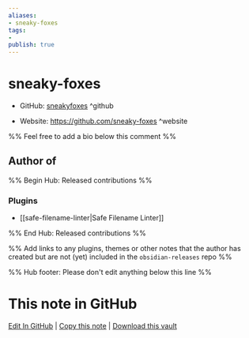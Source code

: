 ```yaml
---
aliases:
- sneaky-foxes
tags:
- 
publish: true
---
```


# sneaky-foxes

- GitHub: [sneakyfoxes](https://github.com/sneakyfoxes/) ^github
<!-- - Discord: `@` ^discord-->
- Website: <https://github.com/sneaky-foxes> ^website
<!-- - [[Publish sites|Publish site]]: <https://> ^publish-->

%% Feel free to add a bio below this comment %%


## Author of

%% Begin Hub: Released contributions %%
### Plugins
- [[safe-filename-linter|Safe Filename Linter]]

%% End Hub: Released contributions %%

%% Add links to any plugins, themes or other notes that the author has created but are not (yet) included in the `obsidian-releases` repo %%

<!--
### Unlisted plugins
-->

<!--
### Others
-->

<!--
## Sponsor this author
-->

<!-- - [[GitHub sponsors]]: [Sponsor @sneakyfoxes on GitHub Sponsors](https://github.com/sponsors/sneakyfoxes) ^github-sponsor-->
<!-- - [[Buy me a coffee]]: <https://> ^buy-me-a-coffee-->
<!-- - [[PayPal]]: <https://> ^paypal-->
<!-- - [[Patreon]]: <https://> ^patreon-->

<!--
## Follow this author
-->

<!-- - [[YouTube Channels|On YouTube]]: <https://> ^youtube-->
<!-- - Twitter: <https://> ^twitter-->
<!-- - ... -->

%% Hub footer: Please don't edit anything below this line %%

# This note in GitHub

<span class="git-footer">[Edit In GitHub](https://github.dev/obsidian-community/obsidian-hub/blob/main/01%20-%20Community/People/sneakyfoxes.md "git-hub-edit-note") | [Copy this note](https://raw.githubusercontent.com/obsidian-community/obsidian-hub/main/01%20-%20Community/People/sneakyfoxes.md "git-hub-copy-note") | [Download this vault](https://github.com/obsidian-community/obsidian-hub/archive/refs/heads/main.zip "git-hub-download-vault") </span>
